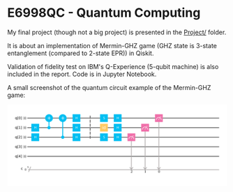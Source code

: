 # E6998QC - Quantum Computing

My final project (though not a big project) is presented in the [Project/](./Project/) folder.

It is about an implementation of Mermin-GHZ game (GHZ state is 3-state entanglement (compared to 2-state EPR)) in Qiskit.

Validation of fidelity test on IBM's Q-Experience (5-qubit machine) is also included in the report. Code is in Jupyter Notebook.

A small screenshot of the quantum circuit example of the Mermin-GHZ game:

![MerminGHZCircuit](MGHZ101.png)